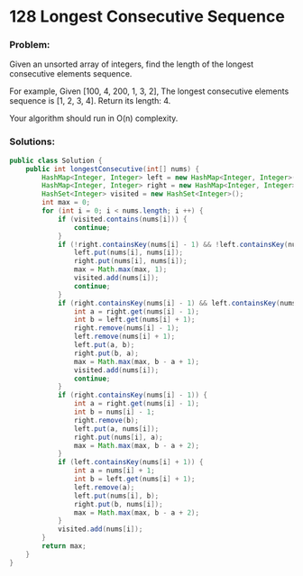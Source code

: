 # 128 Longest Consecutive Sequence

### Problem:

Given an unsorted array of integers, find the length of the longest consecutive elements sequence.

For example,
Given [100, 4, 200, 1, 3, 2],
The longest consecutive elements sequence is [1, 2, 3, 4]. Return its length: 4.

Your algorithm should run in O(n) complexity.

### Solutions:

```java
public class Solution {
    public int longestConsecutive(int[] nums) {
        HashMap<Integer, Integer> left = new HashMap<Integer, Integer>();
        HashMap<Integer, Integer> right = new HashMap<Integer, Integer>();
        HashSet<Integer> visited = new HashSet<Integer>();
        int max = 0;
        for (int i = 0; i < nums.length; i ++) {
            if (visited.contains(nums[i])) {
                continue;
            }
            if (!right.containsKey(nums[i] - 1) && !left.containsKey(nums[i] + 1)) {
                left.put(nums[i], nums[i]);
                right.put(nums[i], nums[i]);
                max = Math.max(max, 1);             
                visited.add(nums[i]);
                continue;
            }
            if (right.containsKey(nums[i] - 1) && left.containsKey(nums[i] + 1)) {
                int a = right.get(nums[i] - 1);
                int b = left.get(nums[i] + 1);
                right.remove(nums[i] - 1);
                left.remove(nums[i] + 1);
                left.put(a, b);
                right.put(b, a);
                max = Math.max(max, b - a + 1);
                visited.add(nums[i]);
                continue;
            }
            if (right.containsKey(nums[i] - 1)) {
                int a = right.get(nums[i] - 1);
                int b = nums[i] - 1;
                right.remove(b);
                left.put(a, nums[i]);
                right.put(nums[i], a);
                max = Math.max(max, b - a + 2);
            }
            if (left.containsKey(nums[i] + 1)) {
                int a = nums[i] + 1;
                int b = left.get(nums[i] + 1);
                left.remove(a);
                left.put(nums[i], b);
                right.put(b, nums[i]);
                max = Math.max(max, b - a + 2);
            }
            visited.add(nums[i]);
        }
        return max;
    }
}
```

```java

```